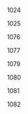 <p key="1024">1024</p>

<p key="1025">1025</p>

<p key="1076">1076</p>

<p key="1077">1077</p>

<p key="1079">1079</p>

<p key="1080">1080</p>

<p key="1081">1081</p>

<p key="1082">1082</p>
